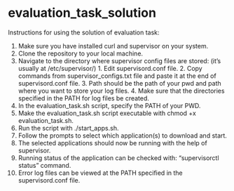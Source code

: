 # evaluation_task_solution

Instructions for using the solution of evaluation task: 

1. Make sure you have installed curl and supervisor on your system.
2. Clone the repository to your local machine.
3. Navigate to the directory where supervisor config files are stored: (it’s usually at /etc/supervisor/)
       1. Edit supervisord.conf file. 
       2. Copy commands from supervisor_configs.txt file and paste it at the end of supervisord.conf file.
       3. Path should be the path of your pwd and path where you want to store your log files. 
       4. Make sure that the directories specified in the PATH for log files be created.
4. In the evaluation_task.sh script, specify the PATH of your PWD.
5. Make the evaluation_task.sh script executable with chmod +x evaluation_task.sh.
6. Run the script with ./start_apps.sh.
7. Follow the prompts to select which application(s) to download and start.
8. The selected applications should now be running with the help of supervisor. 
9. Running status of the application can be checked with: “supervisorctl status” command. 
10. Error log files can be viewed at the PATH specified in the supervisord.conf file.
